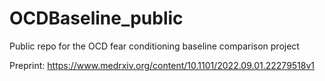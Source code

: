 # OCDBaseline_public
Public repo for the OCD fear conditioning baseline comparison project

Preprint: https://www.medrxiv.org/content/10.1101/2022.09.01.22279518v1
